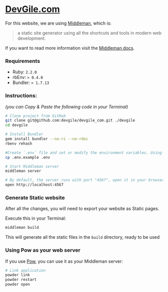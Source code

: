 # [DevGile.com](http://www.devgile.com)

For this website, we are using [Middleman](https://middlemanapp.com/), which is:

> a static site generator using all the shortcuts and tools in modern web development. 

If you want to read more information visit the [Middleman docs](https://middlemanapp.com/advanced/configuration/).


### Requirements

- Ruby: `2.2.0`
- rbEnv: `> 0.4.0`
- Bundler: `> 1.7.13`


### Instructions:

_(you can Copy & Paste the following code in your Terminal)_

```sh
# Clone project from GitHub
git clone git@github.com:devgile/devgile_com.git ./devgile
cd devgile

# Install Bundler
gem install bundler --no-ri --no-rdoc
rbenv rehash

#Create `.env` file and set or modify the environment variables. Using  `.env.example`
cp .env.example .env

# Start Middleman server
middleman server

# By default, the server runs with port "4567", open it in your browser:
open http://localhost:4567
```

### Generate Static website

After all the changes, you will need to export your website as Static pages.

Execute this in your Terminal:

```sh
middleman build
```

This will generate all the static files in the `build` directory, ready to be used 

### Using Pow as your web server

If you use [Pow](http://pow.cx), you can use it as your Middleman server:

```sh
# Link application
powder link
powder restart
powder open
```
